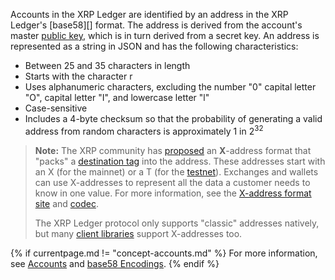 Accounts in the XRP Ledger are identified by an address in the XRP Ledger's [base58][] format. The address is derived from the account's master [public key](https://en.wikipedia.org/wiki/Public-key_cryptography), which is in turn derived from a secret key. An address is represented as a string in JSON and has the following characteristics:

* Between 25 and 35 characters in length
* Starts with the character <span class="code-snippet">r</span>
* Uses alphanumeric characters, excluding the number "<span class="code-snippet">0</span>" capital letter "<span class="code-snippet">O</span>", capital letter "<span class="code-snippet">I</span>", and lowercase letter "<span class="code-snippet">l</span>"
* Case-sensitive
* Includes a 4-byte checksum so that the probability of generating a valid address from random characters is approximately 1 in 2<sup>32</sup>

> **Note:** The XRP community has [proposed](https://github.com/XRPLF/XRPL-Standards/issues/6) an **X**-address format that "packs" a [destination tag](source-and-destination-tags.html) into the address. These addresses start with an <span class="code-snippet">X</span> (for the mainnet) or a <span class="code-snippet">T</span> (for the [testnet](parallel-networks.html)). Exchanges and wallets can use X-addresses to represent all the data a customer needs to know in one value. For more information, see the [X-address format site](https://xrpaddress.info/) and [codec](https://github.com/xrp-community/xrpl-tagged-address-codec).
>
> The XRP Ledger protocol only supports "classic" addresses natively, but many [client libraries](client-libraries.html) support X-addresses too.

{% if currentpage.md != "concept-accounts.md" %}
For more information, see [Accounts](accounts.html) and [base58 Encodings](base58-encodings.html).
{% endif %}
